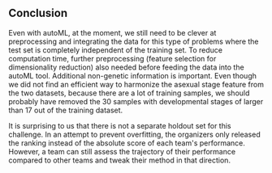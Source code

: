 ## Conclusion

Even with autoML, at the moment, we still need to be clever at preprocessing and integrating the data for this type of problems where the test set is completely independent of the training set.
To reduce computation time, further preprocessing (feature selection for dimensionality reduction) also needed before feeding the data into the autoML tool.
Additional non-genetic information is important.
Even though we did not find an efficient way to harmonize the asexual stage feature from the two datasets, because there are a lot of training samples, we should probably have removed the 30 samples with developmental stages of larger than 17 out of the training dataset.

It is surprising to us that there is not a separate holdout set for this challenge.
In an attempt to prevent overfitting, the organizers only released the ranking instead of the absolute score of each team's performance.
However, a team can still assess the trajectory of their performance compared to other teams and tweak their method in that direction.
